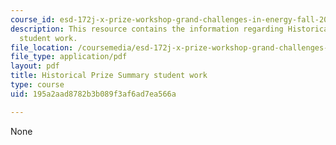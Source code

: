 ```yaml
---
course_id: esd-172j-x-prize-workshop-grand-challenges-in-energy-fall-2009
description: This resource contains the information regarding Historical Prize Summary
  student work.
file_location: /coursemedia/esd-172j-x-prize-workshop-grand-challenges-in-energy-fall-2009/195a2aad8782b3b089f3af6ad7ea566a_MITESD_172JF09_assn2_sol.pdf
file_type: application/pdf
layout: pdf
title: Historical Prize Summary student work
type: course
uid: 195a2aad8782b3b089f3af6ad7ea566a

---
```

None